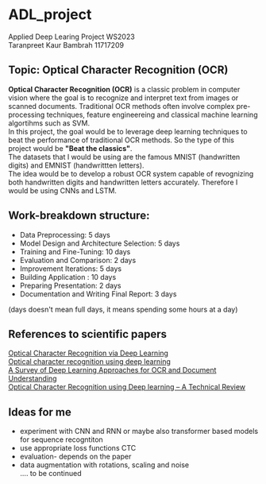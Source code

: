 # ADL_project
Applied Deep Learing Project WS2023 <br>
Taranpreet Kaur Bambrah 11717209

## Topic: Optical Character Recognition (OCR)
**Optical Character Recognition (OCR)** is a classic problem in computer vision where the goal is to recognize and interpret text from images or scanned documents. Traditional OCR methods often involve complex pre-processing techniques, feature engineereing and classical machine learning algortihms such as SVM. <br>
In this project, the goal would be to leverage deep learning techniques to beat the performance of traditional OCR methods. So the type of this project would be **"Beat the classics"**.  <br>
The datasets that I would be using are the famous MNIST (handwritten digits) and EMNIST (handwrittten letters). <br>
The idea would be to develop a robust OCR system capable of revognizing both handwritten digits and handwritten letters accurately. Therefore I would be using CNNs and LSTM.

## Work-breakdown structure:
- Data Preprocessing: 5 days
- Model Design and Architecture Selection: 5 days
- Training and Fine-Tuning:  10 days
- Evaluation and Comparison: 2 days
- Improvement Iterations: 5 days
- Building Application : 10 days
- Preparing Presentation: 2 days 
- Documentation and Writing Final Report: 3 days

(days doesn't mean full days, it means spending some hours at a day)

## References to scientific papers
[Optical Character Recognition via Deep Learning](https://cs230.stanford.edu/files_winter_2018/projects/6910235.pdf) <br>
[Optical character recognition using deep learning](https://dspace5.zcu.cz/bitstream/11025/48953/1/Thesis___Pavel_Andrlik.pdf) <br>
[A Survey of Deep Learning Approaches for OCR and Document Understanding](https://ml-retrospectives.github.io/neurips2020/camera_ready/29.pdf) <br>
[Optical Character Recognition using Deep learning – A Technical Review](https://www.researchgate.net/publication/326009476_Optical_Character_Recognition_using_Deep_learning_-_A_Technical_Review) <br>

## Ideas for me
- experiment with CNN and RNN or maybe also transformer based models for sequence recogntiton
- use appropriate loss functions CTC
- evaluation- depends on the paper
- data augmentation with rotations, scaling and noise  <br>
.... to be continued

